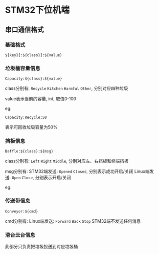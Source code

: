 # STM32下位机端

## 串口通信格式
### 基础格式
```
${key}[:${class}]:${value}
```

### 垃圾桶容量信息
```
Capacity:${class}:${value}
```

class分别有: `Recycle` `Kitchen` `Harmful` `Other`, 分别对应四种垃圾

value表示当前的容量, int, 取值0-100

eg:
```
Capacity:Recycle:50
```
表示可回收垃圾容量为50%

### 挡板信息
```
Baffle:${class}:${msg}
```

class分别有: `Left` `Right` `Middle`, 分别对应左、右挡板和终端挡板

msg分别有: 
STM32端发送: `Opened` `Closed`, 分别表示成功开启/关闭
Linux端发送: `Open` `Close`, 分别表示开启/关闭

eg:


### 传送带信息
```
Conveyor:${cmd}
```

cmd分别有:
Linux端发送: `Forward` `Back` `Stop`
STM32端不发送任何消息



### 滑台云台信息
此部分只负责把垃圾投送到对应垃圾桶


